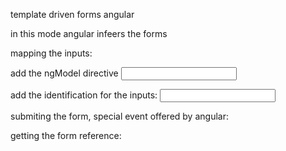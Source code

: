 template driven forms angular


in this mode angular infeers the forms

mapping the inputs:

add the ngModel directive
<input type="text" ngModel>

add the identification for the inputs:
<input type="text" ngModel name="nameofthefield">

submiting the form, special event offered by angular:
<form (ngSubmit)="onSubmit()" >

getting the form reference:
<form (ngSubmit)="onSubmit(form)" #form>
